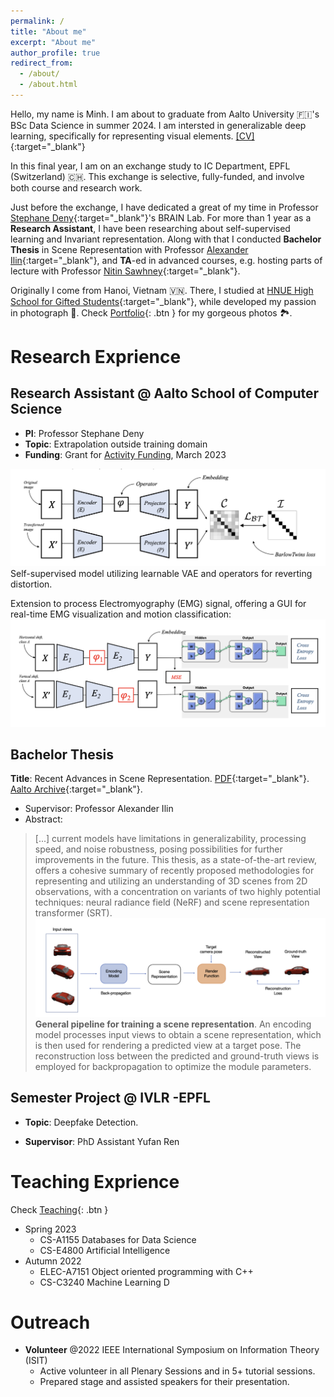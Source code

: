 ```yaml
---
permalink: /
title: "About me"
excerpt: "About me"
author_profile: true
redirect_from: 
  - /about/
  - /about.html
---
```


Hello, my name is Minh. I am about to graduate from Aalto University 🇫🇮's BSc Data Science in summer 2024. I am intersted in generalizable deep learning, specifically for representing visual elements. [[CV]](https://drive.google.com/file/d/1svJMGTyAnIW9WxHHmrkLvD8Xp1qibf1k/view?usp=sharing){:target="_blank"}

In this final year, I am on an exchange study to IC Department, EPFL (Switzerland) 🇨🇭. This exchange is selective, fully-funded, and involve both course and research work. 

Just before the exchange, I have dedicated a great of my time in Professor [Stephane Deny](https://sites.google.com/view/stephanedeny/home){:target="_blank"}'s BRAIN Lab. For more than 1 year as a **Research Assistant**, I have been researching about self-supervised learning and Invariant representation. Along with that I conducted **Bachelor Thesis** in Scene Representation with Professor [Alexander Ilin](https://users.aalto.fi/~alexilin/){:target="_blank"}, and **TA**-ed in advanced courses, e.g. hosting parts of lecture with Professor [Nitin Sawhney](https://www.aalto.fi/en/people/nitin-sawhney){:target="_blank"}. 

Originally I come from Hanoi, Vietnam 🇻🇳. There, I studied at [HNUE High School for Gifted Students](https://chuyensp.edu.vn/){:target="_blank"}, while developed  my passion in photograph 📸. Check [Portfolio](portfolio.html){: .btn } for my gorgeous photos 🏞️.

Research Exprience
======

Research Assistant @ Aalto School of Computer Science 
------
* **PI**: Professor Stephane Deny
* **Topic**: Extrapolation outside training domain
* **Funding**: Grant for [Activity Funding](https://www.hiit.fi/funding/for-researchers/#:~:text=at%20Aalto%20University.-,Activity%20funding,-HIIT%20can%20provide), March 2023

![Self-supervised model utilizing learnable VAE and operators for reverting distortion](/images/model.png)
Self-supervised model utilizing learnable VAE and operators for reverting distortion.


Extension to process Electromyography (EMG) signal, offering a GUI for real-time EMG visualization and motion classification:
![Self-supervised model utilizing learnable VAE and operators for reverting distortion](/images/modeEMG.png)


Bachelor Thesis
------
**Title**: Recent Advances in Scene Representation. [PDF](https://drive.google.com/file/d/1wU3PXkTytN0deqhuS18uhzqzxmJK51FC/view?usp=sharing){:target="_blank"}. [Aalto Archive](https://urn.fi/URN:NBN:fi:aalto-202305303442){:target="_blank"}.

* Supervisor: Professor Alexander Ilin
* Abstract: 
> [...] current models have limitations in generalizability, processing speed, and noise robustness, posing possibilities for further improvements in the future. This thesis, as a state-of-the-art review, offers a cohesive summary of recently proposed methodologies for representing and utilizing an understanding of 3D scenes from 2D observations, with a concentration on variants of two highly potential techniques: neural radiance field (NeRF) and scene representation transformer (SRT).
![General pipeline for training a scene representation](/images/pipeline.png)
**General pipeline for training a scene representation**. An encoding model processes input views to obtain a scene representation, which is then used for rendering a predicted view at a target pose. The reconstruction loss between the predicted and ground-truth views is employed for backpropagation to optimize the module parameters.


Semester Project @ IVLR -EPFL
------
* **Topic**: Deepfake Detection.

* **Supervisor**: PhD Assistant Yufan Ren



Teaching Exprience 
======
Check [Teaching](teaching.html){: .btn }

* Spring 2023
  * CS-A1155 Databases for Data Science 
  * CS-E4800 Artificial Intelligence
* Autumn 2022
  * ELEC-A7151 Object oriented programming with C++ 
  * CS-C3240 Machine Learning D 


Outreach 
======

* **Volunteer** @2022 IEEE International Symposium on Information Theory (ISIT)
  * Active volunteer in all Plenary Sessions and in 5+ tutorial sessions.
  * Prepared stage and assisted speakers for their presentation.

<!-- While some project is archived on my Github account, most of them are available on Aalto's Gitlab. 
 [academicpages template](https://github.com/academicpages/academicpages.github.io) and hosted on GitHub pages. [GitHub pages](https://pages.github.com) is a free service in which websites are built and hosted from code and data stored in a GitHub repository, automatically updating when a new commit is made to the respository. This template was forked from the [Minimal Mistakes Jekyll Theme](https://mmistakes.github.io/minimal-mistakes/) created by Michael Rose, and then extended to support the kinds of content that academics have: publications, talks, teaching, a portfolio, blog posts, and a dynamically-generated CV. You can fork [this repository](https://github.com/academicpages/academicpages.github.io) right now, modify the configuration and markdown files, add your own PDFs and other content, and have your own site for free, with no ads! An older version of this template powers my own personal website at [stuartgeiger.com](http://stuartgeiger.com), which uses [this Github repository](https://github.com/staeiou/staeiou.github.io).

A data-driven personal website
======
Like many other Jekyll-based GitHub Pages templates, academicpages makes you separate the website's content from its form. The content & metadata of your website are in structured markdown files, while various other files constitute the theme, specifying how to transform that content & metadata into HTML pages. You keep these various markdown (.md), YAML (.yml), HTML, and CSS files in a public GitHub repository. Each time you commit and push an update to the repository, the [GitHub pages](https://pages.github.com/) service creates static HTML pages based on these files, which are hosted on GitHub's servers free of charge.

Many of the features of dynamic content management systems (like Wordpress) can be achieved in this fashion, using a fraction of the computational resources and with far less vulnerability to hacking and DDoSing. You can also modify the theme to your heart's content without touching the content of your site. If you get to a point where you've broken something in Jekyll/HTML/CSS beyond repair, your markdown files describing your talks, publications, etc. are safe. You can rollback the changes or even delete the repository and start over -- just be sure to save the markdown files! Finally, you can also write scripts that process the structured data on the site, such as [this one](https://github.com/academicpages/academicpages.github.io/blob/master/talkmap.ipynb) that analyzes metadata in pages about talks to display [a map of every location you've given a talk](https://academicpages.github.io/talkmap.html).

Getting started
======
1. Register a GitHub account if you don't have one and confirm your e-mail (required!)
1. Fork [this repository](https://github.com/academicpages/academicpages.github.io) by clicking the "fork" button in the top right. 
1. Go to the repository's settings (rightmost item in the tabs that start with "Code", should be below "Unwatch"). Rename the repository "[your GitHub username].github.io", which will also be your website's URL.
1. Set site-wide configuration and create content & metadata (see below -- also see [this set of diffs](http://archive.is/3TPas) showing what files were changed to set up [an example site](https://getorg-testacct.github.io) for a user with the username "getorg-testacct")
1. Upload any files (like PDFs, .zip files, etc.) to the files/ directory. They will appear at https://[your GitHub username].github.io/files/example.pdf.  
1. Check status by going to the repository settings, in the "GitHub pages" section

Site-wide configuration
------
The main configuration file for the site is in the base directory in [_config.yml](https://github.com/academicpages/academicpages.github.io/blob/master/_config.yml), which defines the content in the sidebars and other site-wide features. You will need to replace the default variables with ones about yourself and your site's github repository. The configuration file for the top menu is in [_data/navigation.yml](https://github.com/academicpages/academicpages.github.io/blob/master/_data/navigation.yml). For example, if you don't have a portfolio or blog posts, you can remove those items from that navigation.yml file to remove them from the header. 

Create content & metadata
------
For site content, there is one markdown file for each type of content, which are stored in directories like _publications, _talks, _posts, _teaching, or _pages. For example, each talk is a markdown file in the [_talks directory](https://github.com/academicpages/academicpages.github.io/tree/master/_talks). At the top of each markdown file is structured data in YAML about the talk, which the theme will parse to do lots of cool stuff. The same structured data about a talk is used to generate the list of talks on the [Talks page](https://academicpages.github.io/talks), each [individual page](https://academicpages.github.io/talks/2012-03-01-talk-1) for specific talks, the talks section for the [CV page](https://academicpages.github.io/cv), and the [map of places you've given a talk](https://academicpages.github.io/talkmap.html) (if you run this [python file](https://github.com/academicpages/academicpages.github.io/blob/master/talkmap.py) or [Jupyter notebook](https://github.com/academicpages/academicpages.github.io/blob/master/talkmap.ipynb), which creates the HTML for the map based on the contents of the _talks directory).

**Markdown generator**

I have also created [a set of Jupyter notebooks](https://github.com/academicpages/academicpages.github.io/tree/master/markdown_generator
) that converts a CSV containing structured data about talks or presentations into individual markdown files that will be properly formatted for the academicpages template. The sample CSVs in that directory are the ones I used to create my own personal website at stuartgeiger.com. My usual workflow is that I keep a spreadsheet of my publications and talks, then run the code in these notebooks to generate the markdown files, then commit and push them to the GitHub repository.

How to edit your site's GitHub repository
------
Many people use a git client to create files on their local computer and then push them to GitHub's servers. If you are not familiar with git, you can directly edit these configuration and markdown files directly in the github.com interface. Navigate to a file (like [this one](https://github.com/academicpages/academicpages.github.io/blob/master/_talks/2012-03-01-talk-1.md) and click the pencil icon in the top right of the content preview (to the right of the "Raw | Blame | History" buttons). You can delete a file by clicking the trashcan icon to the right of the pencil icon. You can also create new files or upload files by navigating to a directory and clicking the "Create new file" or "Upload files" buttons. 

Example: editing a markdown file for a talk
![Editing a markdown file for a talk](/images/editing-talk.png)

For more info
------
More info about configuring academicpages can be found in [the guide](https://academicpages.github.io/markdown/). The [guides for the Minimal Mistakes theme](https://mmistakes.github.io/minimal-mistakes/docs/configuration/) (which this theme was forked from) might also be helpful.
 -->